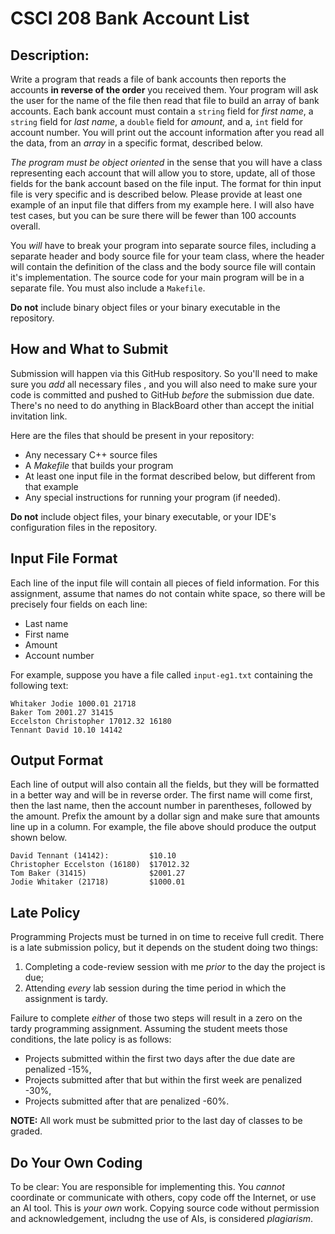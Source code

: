# CSCI 208 Bank Account List

## Description:
Write a program that reads a file of bank accounts then reports the accounts **in reverse of the order** you received them.  Your program will ask the user for the name of the file then read that file to build an array of bank accounts.  Each bank account must contain a `string` field for *first name*, a `string` field for *last name*, a `double` field for *amount*, and a, `int` field for account number.  You will print out the account information after you read all the data, from an *array* in a specific format, described below.

*The program must be object oriented* in the sense that you will have a class representing each account that will allow you to store, update, all of those fields for the bank account based on the file input.  The format for thin input file is very specific and is described below.  Please provide at least one example of an input file that differs from my example here.  I will also have test cases, but you can be sure there will be fewer than 100 accounts overall. 

You *will* have to break your program into separate source files, including a separate header and body source file for your team class, where the header will contain the definition of the class and the body source file will contain it's implementation.  The source code for your main program will be in a separate file.  You must also include a `Makefile`.

**Do not** include binary object files or your binary executable in the repository.


## How and What to Submit
Submission will happen via this GitHub respository.  So you'll need to make sure you *add* all necessary files , and you will also need to make sure your code is committed and pushed to GitHub *before* the submission due date.  There's no need to do anything in BlackBoard other than accept the initial invitation link.

Here are the files that should be present in your repository:
* Any necessary C++ source files
* A *Makefile* that builds your program
* At least one input file in the format described below, but different from that example
* Any special instructions for running your program (if needed).

**Do not** include object files, your binary executable, or your IDE's configuration files in the repository.

## Input File Format

Each line of the input file will contain all pieces of field information.  For this assignment, assume that names do not contain white space, so there will be precisely four fields on each line:

* Last name
* First name
* Amount
* Account number

For example, suppose you have a file called `input-eg1.txt` containing the following text:

```
Whitaker Jodie 1000.01 21718
Baker Tom 2001.27 31415
Eccelston Christopher 17012.32 16180
Tennant David 10.10 14142
```

## Output Format
Each line of output will also contain all the fields, but they will be formatted in a better way and will be in reverse order.  The first name will come first, then the last name, then the account number in parentheses, followed by the amount.  Prefix the amount by a dollar sign and make sure that amounts line up in a column.  For example, the file above should produce the output shown below.
```
David Tennant (14142):         $10.10 
Christopher Eccelston (16180)  $17012.32 
Tom Baker (31415)              $2001.27 
Jodie Whitaker (21718)         $1000.01 
```


## Late Policy
Programming Projects must be turned in on time to receive full credit.  There is a late submission policy, but it depends on the student doing two things:  
1.  Completing a code-review session with me *prior* to the day the project is due;
2.  Attending *every* lab session during the time period in which the assignment is tardy.

Failure to complete *either* of those two steps will result in a zero on the tardy programming assignment.  Assuming the student meets those conditions, the late policy is as follows:
* Projects submitted within the first two days after the due date are penalized -15%,
* Projects submitted after that but within the first week are penalized -30%,
* Projects submitted after that are penalized -60%.

**NOTE:** All work must be submitted prior to the last day of classes to be graded.


## Do Your Own Coding
To be clear:  You are responsible for implementing this. You *cannot* coordinate or communicate with others, copy code off the Internet, or use an AI tool. This is *your own* work. Copying source code without permission and acknowledgement, includng the use of AIs, is considered *plagiarism*.
